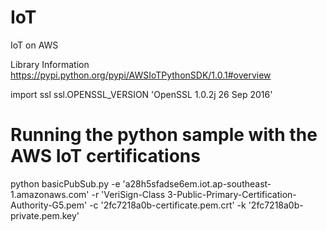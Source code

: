 # IoT
IoT on AWS

Library Information
https://pypi.python.org/pypi/AWSIoTPythonSDK/1.0.1#overview


import ssl
ssl.OPENSSL_VERSION
'OpenSSL 1.0.2j  26 Sep 2016'
 

# Running the python sample with the AWS IoT certifications
python basicPubSub.py -e 'a28h5sfadse6em.iot.ap-southeast-1.amazonaws.com' -r 'VeriSign-Class 3-Public-Primary-Certification-Authority-G5.pem' -c  '2fc7218a0b-certificate.pem.crt' -k  '2fc7218a0b-private.pem.key'

